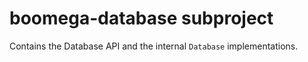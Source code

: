 # boomega-database subproject

Contains the Database API and the internal `Database` implementations.